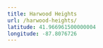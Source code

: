 ```yaml
---
title: Harwood Heights
url: /harwood-heights/
latitude: 41.966961500000004
longitude: -87.8076726
---
```

